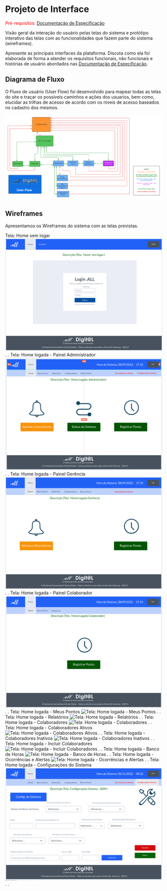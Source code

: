 
# Projeto de Interface

<span style="color:red">Pré-requisitos: <a href="2-Especificação do Projeto.md"> Documentação de Especificação</a></span>

Visão geral da interação do usuário pelas telas do sistema e protótipo interativo das telas com as funcionalidades que fazem parte do sistema (wireframes).

 Apresente as principais interfaces da plataforma. Discuta como ela foi elaborada de forma a atender os requisitos funcionais, não funcionais e histórias de usuário abordados nas <a href="2-Especificação do Projeto.md"> Documentação de Especificação</a>.

## Diagrama de Fluxo

O Fluxo de usuário (User Flow) foi desenvolvido para mapear todas as telas do site e traçar os possíveis caminhos e ações dos usuarios, bem como, elucidar as trilhas de acesso de acordo com os niveis de acesso baseados no cadastro dos mesmos. 

![Userflow Ponto ALL](https://github.com/ICEI-PUC-Minas-PMV-ADS/pmv-ads-2022-2-e2-proj-int-t7-pontoall/blob/04f1df3a03882188f7d1a55709de207bd0815884/docs/img/Ponto%20ALL.png)

## Wireframes

Apresentamos os Wireframes do sistema com as telas previstas.

Tela: Home sem logar
![Tela: Home sem logar](https://github.com/ICEI-PUC-Minas-PMV-ADS/pmv-ads-2022-2-e2-proj-int-t7-pontoall/blob/04f1df3a03882188f7d1a55709de207bd0815884/docs/img/WF01%20-%20Home%20-%20login.png)
 .
 .
Tela: Home logada - Painel Administrador
![Tela: Home logada - Painel Administrador](https://github.com/ICEI-PUC-Minas-PMV-ADS/pmv-ads-2022-2-e2-proj-int-t7-pontoall/blob/04f1df3a03882188f7d1a55709de207bd0815884/docs/img/WF02%20-%20Home%20-%20logada%20Administrador.png)
.
.
Tela: Home logada - Painel Gerência
![Tela: Home logada - Painel Gerência](https://github.com/ICEI-PUC-Minas-PMV-ADS/pmv-ads-2022-2-e2-proj-int-t7-pontoall/blob/04f1df3a03882188f7d1a55709de207bd0815884/docs/img/WF02%20-%20Home%20-%20logada%20Gerencia.png)
.
.
Tela: Home logada - Painel Colaborador
![Tela: Home logada - Painel Colaborador](https://github.com/ICEI-PUC-Minas-PMV-ADS/pmv-ads-2022-2-e2-proj-int-t7-pontoall/blob/04f1df3a03882188f7d1a55709de207bd0815884/docs/img/WF02%20-%20Home%20-%20logada%20Colaborador.png)
.
.
Tela: Home logada - Meus Pontos
![Tela: Home logada - Meus Pontos](https://github.com/ICEI-PUC-Minas-PMV-ADS/pmv-ads-2022-2-e2-proj-int-t7-pontoall/blob/d2a9930868df385342a5b447a17ca56479606891/docs/img/WF03%20-%20Meus%20Pontos%20-%20Vis%C3%A3o%20Admin.png)
.
.
Tela: Home logada - Relatórios
![Tela: Home logada - Relatórios](https://github.com/ICEI-PUC-Minas-PMV-ADS/pmv-ads-2022-2-e2-proj-int-t7-pontoall/blob/d2a9930868df385342a5b447a17ca56479606891/docs/img/WF04%20-%20Relatorios-%20Vis%C3%A3o%20Admin%20.png)
.
.
Tela: Home logada - Colaboradores
![Tela: Home logada - Colaboradores](https://github.com/ICEI-PUC-Minas-PMV-ADS/pmv-ads-2022-2-e2-proj-int-t7-pontoall/blob/d2a9930868df385342a5b447a17ca56479606891/docs/img/WF05%20-%20Colaboradores-%20Vis%C3%A3o%20Admin%20.png)
.
.
Tela: Home logada - Colaboradores Ativos
![Tela: Home logada - Colaboradores Ativos](https://github.com/ICEI-PUC-Minas-PMV-ADS/pmv-ads-2022-2-e2-proj-int-t7-pontoall/blob/d2a9930868df385342a5b447a17ca56479606891/docs/img/WF05-1%20-%20Colaboradores%20ativos-%20Vis%C3%A3o%20Admin%20.png)
.
.
Tela: Home logada - Colaboradores Inativos
![Tela: Home logada - Colaboradores Inativos](https://github.com/ICEI-PUC-Minas-PMV-ADS/pmv-ads-2022-2-e2-proj-int-t7-pontoall/blob/d2a9930868df385342a5b447a17ca56479606891/docs/img/WF05-2%20-%20Colaboradores%20inativos-%20Vis%C3%A3o%20Admin%20.png)
.
.
Tela: Home logada - Incluir Colaboradores
![Tela: Home logada - Incluir Colaboradores](https://github.com/ICEI-PUC-Minas-PMV-ADS/pmv-ads-2022-2-e2-proj-int-t7-pontoall/blob/d2a9930868df385342a5b447a17ca56479606891/docs/img/WF05-3%20-%20Cadastro%20de%20colaboradores-%20Vis%C3%A3o%20Admin%20.png)
.
.
Tela: Home logada - Banco de Horas
![Tela: Home logada - Banco de Horas](https://github.com/ICEI-PUC-Minas-PMV-ADS/pmv-ads-2022-2-e2-proj-int-t7-pontoall/blob/d2a9930868df385342a5b447a17ca56479606891/docs/img/WF06%20-%20Banco%20de%20Horas-%20Vis%C3%A3o%20Admin%20.png)
.
.
Tela: Home logada - Ocorrências e Alertas
![Tela: Home logada - Ocorrências e Alertas](https://github.com/ICEI-PUC-Minas-PMV-ADS/pmv-ads-2022-2-e2-proj-int-t7-pontoall/blob/d2a9930868df385342a5b447a17ca56479606891/docs/img/WF07%20-%20Ocorrencias%20e%20alertas-%20Vis%C3%A3o%20Admin%20.png)
.
.
Tela: Home logada - Configurações do Sistema
![Tela: Home logada - Configurações do Sistema](https://github.com/ICEI-PUC-Minas-PMV-ADS/pmv-ads-2022-2-e2-proj-int-t7-pontoall/blob/d2a9930868df385342a5b447a17ca56479606891/docs/img/WF08%20-%20Configura%C3%A7%C3%B5es-%20Vis%C3%A3o%20Admin%20.png)
.
.


 

